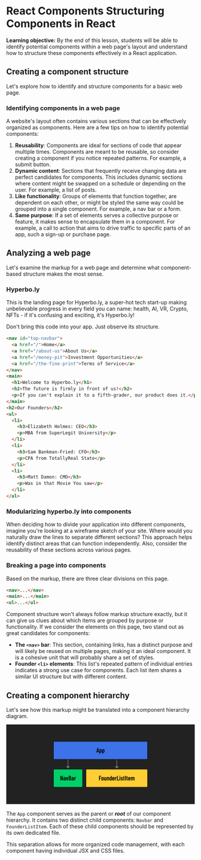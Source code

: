 <h1>
  <span class="headline">React Components</span>
  <span class="subhead">Structuring Components in React</span>
</h1>

**Learning objective:** By the end of this lesson, students will be able to identify potential components within a web page's layout and understand how to structure these components effectively in a React application.

## Creating a component structure

Let's explore how to identify and structure components for a basic web page.

### Identifying components in a web page

A website's layout often contains various sections that can be effectively organized as components. Here are a few tips on how to identify potential components:

1. **Reusability**: Components are ideal for sections of code that appear multiple times. Components are meant to be reusable, so consider creating a component if you notice repeated patterns. For example, a submit button.
2. **Dynamic content**: Sections that frequently receive changing data are perfect candidates for components. This includes dynamic sections where content might be swapped on a schedule or depending on the user. For example, a list of posts.
3. **Like functionality**: Groups of elements that function together, are dependent on each other, or might be styled the same way could be grouped into a single component. For example, a nav bar or a form.
4. **Same purpose**: If a set of elements serves a collective purpose or feature, it makes sense to encapsulate them in a component. For example, a call to action that aims to drive traffic to specific parts of an app, such a sign-up or purchase page.

## Analyzing a web page

Let's examine the markup for a web page and determine what component-based structure makes the most sense.

### Hyperbo.ly

This is the landing page for Hyperbo.ly, a super-hot tech start-up making unbelievable progress in every field you can name: health, AI, VR, Crypto, NFTs - if it's confusing and exciting, it's Hyperbo.ly!

Don't bring this code into your app. Just observe its structure.

```html
<nav id="top-navbar">
  <a href="/">Home</a>
  <a href="/about-us">About Us</a>
  <a href="/money-pit">Investment Opportunities</a>
  <a href="/the-fine-print">Terms of Service</a>
</nav>
<main>
  <h1>Welcome to Hyperbo.ly</h1>
  <h2>The future is firmly in front of us!</h2>
  <p>If you can't explain it to a fifth-grader, our product does it.</p>
</main>
<h2>Our Founders</h2>
<ul>
  <li>
    <h3>Elizabeth Holmes: CEO</h3>
    <p>MBA from SuperLegit University</p>
  </li>
  <li>
    <h3>Sam Bankman-Fried: CFO</h3>
    <p>CPA from TotallyReal State</p>
  </li>
  <li>
    <h3>Matt Damon: CMO</h3>
    <p>Was in that Movie You saw</p>
  </li>
</ul>
```

### Modularizing hyperbo.ly into components

When deciding how to divide your application into different components, imagine you're looking at a wireframe sketch of your site. Where would you naturally draw the lines to separate different sections? This approach helps identify distinct areas that can function independently. Also, consider the reusability of these sections across various pages.

### Breaking a page into components

Based on the markup, there are three clear divisions on this page.

```html
<nav>...</nav>
<main>...</main>
<ul>...</ul>
```

Component structure won't always follow markup structure exactly, but it can give us clues about which items are grouped by purpose or functionality. If we consider the elements on this page, two stand out as great candidates for components:

- **The `<nav>` bar**: This section, containing links, has a distinct purpose and will likely be reused on multiple pages, making it an ideal component. It is a cohesive unit that will probably share a set of styles.
- **Founder `<li>` elements**: This list's repeated pattern of individual entries indicates a strong use case for components. Each list item shares a similar UI structure but with different content.

## Creating a component hierarchy

Let's see how this markup might be translated into a component hierarchy diagram.

![Component hierarchy](./assets/two.png)

The `App` component serves as the parent or ***root*** of our component hierarchy. It contains two distinct child components: `Navbar` and `FounderListItem`. Each of these child components should be represented by its own dedicated file.

This separation allows for more organized code management, with each component having individual JSX and CSS files.
